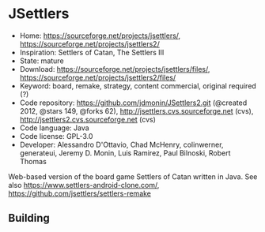 # JSettlers

- Home: https://sourceforge.net/projects/jsettlers/, https://sourceforge.net/projects/jsettlers2/
- Inspiration: Settlers of Catan, The Settlers III
- State: mature
- Download: https://sourceforge.net/projects/jsettlers/files/, https://sourceforge.net/projects/jsettlers2/files/
- Keyword: board, remake, strategy, content commercial, original required (?)
- Code repository: https://github.com/jdmonin/JSettlers2.git (@created 2012, @stars 149, @forks 62), http://jsettlers.cvs.sourceforge.net (cvs), http://jsettlers2.cvs.sourceforge.net (cvs)
- Code language: Java
- Code license: GPL-3.0
- Developer: Alessandro D'Ottavio, Chad McHenry, colinwerner, generateui, Jeremy D. Monin, Luis Ramirez, Paul Bilnoski, Robert Thomas

Web-based version of the board game Settlers of Catan written in Java.
See also https://www.settlers-android-clone.com/, https://github.com/jsettlers/settlers-remake

## Building
